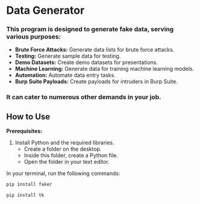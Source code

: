 # Data Generator

### This program is designed to generate fake data, serving various purposes:

- **Brute Force Attacks:** Generate data lists for brute force attacks.
- **Testing:** Generate sample data for testing.
- **Demo Datasets:** Create demo datasets for presentations.
- **Machine Learning:** Generate data for training machine learning models.
- **Automation:** Automate data entry tasks.
- **Burp Suite Payloads:** Create payloads for intruders in Burp Suite.

### It can cater to numerous other demands in your job.

## How to Use

**Prerequisites:**
1. Install Python and the required libraries.
   - Create a folder on the desktop.
   - Inside this folder, create a Python file.
   - Open the folder in your text editor.

In your terminal, run the following commands:
```bash
pip install faker
````````
```bash
pip install tk
